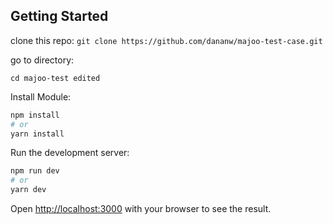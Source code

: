 ## Getting Started

clone this repo: 
```git clone https://github.com/dananw/majoo-test-case.git```

go to directory:

```cd majoo-test edited```

Install Module: 
```bash
npm install
# or
yarn install
```


Run the development server:

```bash
npm run dev
# or
yarn dev
```

Open [http://localhost:3000](http://localhost:3000) with your browser to see the result.
